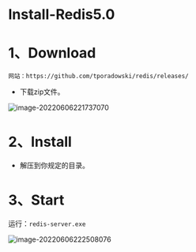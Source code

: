 # Install-Redis5.0

# 1、Download

```properties
网站：https://github.com/tporadowski/redis/releases/
```

- 下载zip文件。

![image-20220606221737070](C:/Users/wangnaixing/AppData/Roaming/Typora/typora-user-images/image-20220606221737070.png)

# 2、Install

- 解压到你规定的目录。

# 3、Start

运行：`redis-server.exe`



![image-20220606222508076](007-Install-Redis5.0.assets/image-20220606222508076.png)





